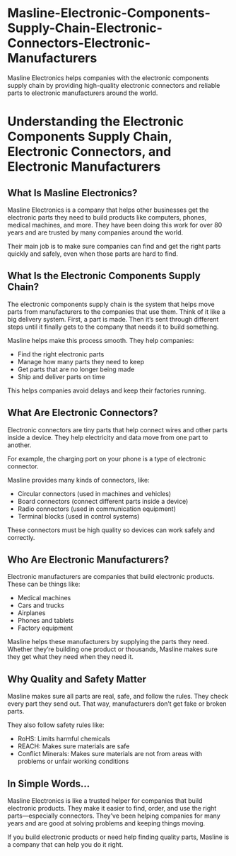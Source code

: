 # Masline-Electronic-Components-Supply-Chain-Electronic-Connectors-Electronic-Manufacturers
Masline Electronics helps companies with the electronic components supply chain by providing high-quality electronic connectors and reliable parts to electronic manufacturers around the world.

# Understanding the Electronic Components Supply Chain, Electronic Connectors, and Electronic Manufacturers

## What Is Masline Electronics?

Masline Electronics is a company that helps other businesses get the electronic parts they need to build products like computers, phones, medical machines, and more. They have been doing this work for over 80 years and are trusted by many companies around the world.

Their main job is to make sure companies can find and get the right parts quickly and safely, even when those parts are hard to find.

## What Is the Electronic Components Supply Chain?

The electronic components supply chain is the system that helps move parts from manufacturers to the companies that use them. Think of it like a big delivery system. First, a part is made. Then it’s sent through different steps until it finally gets to the company that needs it to build something.

Masline helps make this process smooth. They help companies:

- Find the right electronic parts
- Manage how many parts they need to keep
- Get parts that are no longer being made
- Ship and deliver parts on time

This helps companies avoid delays and keep their factories running.

## What Are Electronic Connectors?

Electronic connectors are tiny parts that help connect wires and other parts inside a device. They help electricity and data move from one part to another.

For example, the charging port on your phone is a type of electronic connector.

Masline provides many kinds of connectors, like:

- Circular connectors (used in machines and vehicles)
- Board connectors (connect different parts inside a device)
- Radio connectors (used in communication equipment)
- Terminal blocks (used in control systems)

These connectors must be high quality so devices can work safely and correctly.

## Who Are Electronic Manufacturers?

Electronic manufacturers are companies that build electronic products. These can be things like:

- Medical machines  
- Cars and trucks  
- Airplanes  
- Phones and tablets  
- Factory equipment  

Masline helps these manufacturers by supplying the parts they need. Whether they’re building one product or thousands, Masline makes sure they get what they need when they need it.

## Why Quality and Safety Matter

Masline makes sure all parts are real, safe, and follow the rules. They check every part they send out. That way, manufacturers don’t get fake or broken parts.

They also follow safety rules like:

- RoHS: Limits harmful chemicals
- REACH: Makes sure materials are safe
- Conflict Minerals: Makes sure materials are not from areas with problems or unfair working conditions

## In Simple Words…

Masline Electronics is like a trusted helper for companies that build electronic products. They make it easier to find, order, and use the right parts—especially connectors. They’ve been helping companies for many years and are good at solving problems and keeping things moving.

If you build electronic products or need help finding quality parts, Masline is a company that can help you do it right.

